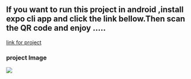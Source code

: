<html>
<head>
</head>

<body>
<h2>If you want to run this project in android ,install expo cli app and click the link bellow.Then scan the QR code and enjoy .....</h2>
<a href="https://expo.dev/@avijit_chy/DoneWithIt">link for project</a>

<h3>project Image</h3>
<img src="./photo.png">

</body>

</html>
